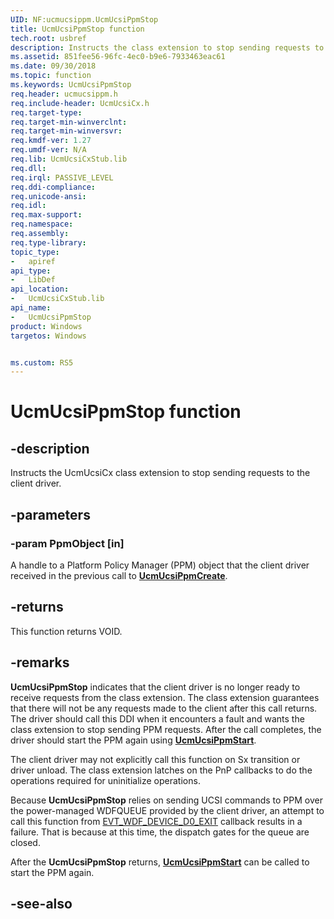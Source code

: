 ```yaml
---
UID: NF:ucmucsippm.UcmUcsiPpmStop
title: UcmUcsiPpmStop function
tech.root: usbref
description: Instructs the class extension to stop sending requests to the client driver.
ms.assetid: 851fee56-96fc-4ec0-b9e6-7933463eac61
ms.date: 09/30/2018
ms.topic: function
ms.keywords: UcmUcsiPpmStop
req.header: ucmucsippm.h
req.include-header: UcmUcsiCx.h
req.target-type:
req.target-min-winverclnt:
req.target-min-winversvr:
req.kmdf-ver: 1.27
req.umdf-ver: N/A
req.lib: UcmUcsiCxStub.lib
req.dll:
req.irql: PASSIVE_LEVEL
req.ddi-compliance:
req.unicode-ansi:
req.idl:
req.max-support:
req.namespace:
req.assembly:
req.type-library: 
topic_type: 
-	apiref
api_type: 
-	LibDef
api_location: 
-	UcmUcsiCxStub.lib
api_name: 
-	UcmUcsiPpmStop
product: Windows
targetos: Windows


ms.custom: RS5
---
```


# UcmUcsiPpmStop function


## -description

Instructs the UcmUcsiCx class extension to stop sending requests to the client driver.

## -parameters

### -param PpmObject [in]
A handle to a Platform Policy Manager (PPM) object that the client driver received in the previous call to [**UcmUcsiPpmCreate**](nf-ucmucsippm-ucmucsippmcreate.md).

## -returns
This function returns VOID.

## -remarks

**UcmUcsiPpmStop** indicates that the client driver is no longer ready to receive requests from the class extension. The class extension guarantees that there will not be any requests made to the client after this call returns. The driver should call this DDI when it encounters a fault and wants the class extension to stop sending PPM requests. After the call completes, the driver should start the PPM again using [**UcmUcsiPpmStart**](nf-ucmucsippm-ucmucsippmstart.md).

The client driver may not explicitly call this function on Sx transition or driver unload. The class extension latches on the PnP callbacks to do the operations required for uninitialize operations.

Because **UcmUcsiPpmStop** relies on sending UCSI commands to PPM over the power-managed WDFQUEUE provided by the client driver, an attempt to call this function from [EVT_WDF_DEVICE_D0_EXIT](../wdfdevice/nc-wdfdevice-evt_wdf_device_d0_exit) callback results in a failure. That is because at this time, the dispatch gates for the queue are closed.

After the **UcmUcsiPpmStop** returns, [**UcmUcsiPpmStart**](nf-ucmucsippm-ucmucsippmstart.md) can be called to start the PPM again.  

## -see-also
